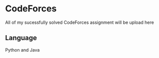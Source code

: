# CodeForces
All of my sucessfully solved CodeForces assignment will be upload here
## Language
Python and Java
